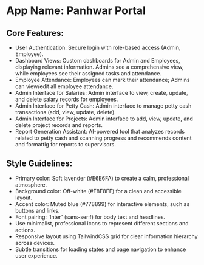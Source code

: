 # **App Name**: Panhwar Portal

## Core Features:

- User Authentication: Secure login with role-based access (Admin, Employee).
- Dashboard Views: Custom dashboards for Admin and Employees, displaying relevant information. Admins see a comprehensive view, while employees see their assigned tasks and attendance.
- Employee Attendance: Employees can mark their attendance; Admins can view/edit all employee attendance.
- Admin Interface for Salaries: Admin interface to view, create, update, and delete salary records for employees.
- Admin Interface for Petty Cash: Admin interface to manage petty cash transactions (add, view, update, delete).
- Admin Interface for Projects: Admin interface to add, view, update, and delete project records and reports.
- Report Generation Assistant: AI-powered tool that analyzes records related to petty cash and scanning progress and recommends content and formattig for reports to supervisors.

## Style Guidelines:

- Primary color: Soft lavender (#E6E6FA) to create a calm, professional atmosphere.
- Background color: Off-white (#F8F8FF) for a clean and accessible layout.
- Accent color: Muted blue (#778899) for interactive elements, such as buttons and links.
- Font pairing: 'Inter' (sans-serif) for body text and headlines.
- Use minimalist, professional icons to represent different sections and actions.
- Responsive layout using TailwindCSS grid for clear information hierarchy across devices.
- Subtle transitions for loading states and page navigation to enhance user experience.